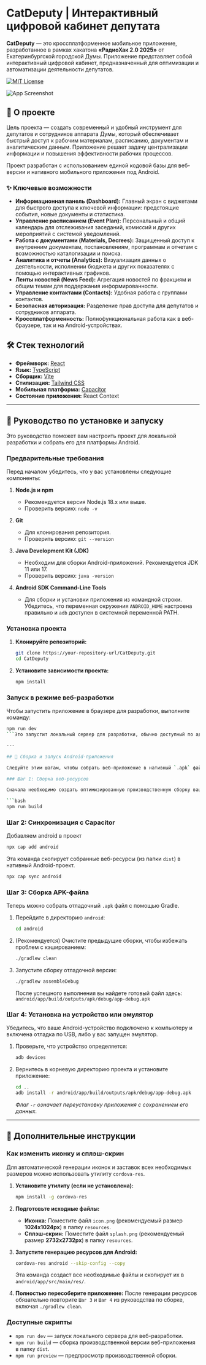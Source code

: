 # CatDeputy | Интерактивный цифровой кабинет депутата

**CatDeputy** — это кроссплатформенное мобильное приложение, разработанное в рамках хакатона **«РадиоХак 2.0 2025»** от Екатеринбургской городской Думы. Приложение представляет собой интерактивный цифровой кабинет, предназначенный для оптимизации и автоматизации деятельности депутатов.

[![MIT License](https://img.shields.io/badge/License-MIT-green.svg)](https://choosealicense.com/licenses/mit/)

![App Screenshot](https://i.imgur.com/L3lrTWv.png)

## 📄 О проекте

Цель проекта — создать современный и удобный инструмент для депутатов и сотрудников аппарата Думы, который обеспечивает быстрый доступ к рабочим материалам, расписанию, документам и аналитическим данным. Приложение решает задачу централизации информации и повышения эффективности рабочих процессов.

Проект разработан с использованием единой кодовой базы для веб-версии и нативного мобильного приложения под Android.

### ✨ Ключевые возможности

*   **Информационная панель (Dashboard):** Главный экран с виджетами для быстрого доступа к ключевой информации: предстоящие события, новые документы и статистика.
*   **Управление расписанием (Event Plan):** Персональный и общий календарь для отслеживания заседаний, комиссий и других мероприятий с системой уведомлений.
*   **Работа с документами (Materials, Decrees):** Защищенный доступ к внутренним документам, постановлениям, программам и отчетам с возможностью каталогизации и поиска.
*   **Аналитика и отчеты (Analytics):** Визуализация данных о деятельности, исполнении бюджета и других показателях с помощью интерактивных графиков.
*   **Ленты новостей (News Feed):** Агрегация новостей по фракциям и общим темам для поддержания информированности.
*   **Управление контактами (Contacts):** Удобная работа с группами контактов.
*   **Безопасная авторизация:** Разделение прав доступа для депутатов и сотрудников аппарата.
*   **Кроссплатформенность:** Полнофункциональная работа как в веб-браузере, так и на Android-устройствах.

## 🛠️ Стек технологий

*   **Фреймворк:** [React](https://reactjs.org/)
*   **Язык:** [TypeScript](https://www.typescriptlang.org/)
*   **Сборщик:** [Vite](https://vitejs.dev/)
*   **Стилизация:** [Tailwind CSS](https://tailwindcss.com/)
*   **Мобильная платформа:** [Capacitor](https://capacitorjs.com/)
*   **Состояние приложения:** React Context

---

## 🚀 Руководство по установке и запуску

Это руководство поможет вам настроить проект для локальной разработки и собрать его для платформы Android.

### Предварительные требования

Перед началом убедитесь, что у вас установлены следующие компоненты:

1.  **Node.js и npm**
    *   Рекомендуется версия Node.js 18.x или выше.
    *   Проверить версию: `node -v`

2.  **Git**
    *   Для клонирования репозитория.
    *   Проверить версию: `git --version`

3.  **Java Development Kit (JDK)**
    *   Необходим для сборки Android-приложений. Рекомендуется JDK 11 или 17.
    *   Проверить версию: `java -version`

4.  **Android SDK Command-Line Tools**
    *   Для сборки и установки приложения из командной строки. Убедитесь, что переменная окружения `ANDROID_HOME` настроена правильно и `adb` доступен в системной переменной PATH.

### Установка проекта

1.  **Клонируйте репозиторий:**
    ```bash
    git clone https://your-repository-url/CatDeputy.git
    cd CatDeputy
    ```

2.  **Установите зависимости проекта:**
    ```bash
    npm install
    ```

### Запуск в режиме веб-разработки

Чтобы запустить приложение в браузере для разработки, выполните команду:

```bash
npm run dev
```Это запустит локальный сервер для разработки, обычно доступный по адресу `http://localhost:5173`.

---

## 📱 Сборка и запуск Android-приложения

Следуйте этим шагам, чтобы собрать веб-приложение в нативный `.apk` файл для Android.

### Шаг 1: Сборка веб-ресурсов

Сначала необходимо создать оптимизированную производственную сборку вашего React-приложения. Все статические файлы будут помещены в папку `dist`.

```bash
npm run build
```

### Шаг 2: Синхронизация с Capacitor

Добавляем android в проект

```bash
npx cap add android
```

Эта команда скопирует собранные веб-ресурсы (из папки `dist`) в нативный Android-проект.

```bash
npx cap sync android
```

### Шаг 3: Сборка APK-файла

Теперь можно собрать отладочный `.apk` файл с помощью Gradle.

1.  Перейдите в директорию `android`:
    ```bash
    cd android
    ```

2.  (Рекомендуется) Очистите предыдущие сборки, чтобы избежать проблем с кэшированием:
    ```bash
    ./gradlew clean
    ```

3.  Запустите сборку отладочной версии:
    ```bash
    ./gradlew assembleDebug
    ```
    После успешного выполнения вы найдете готовый файл здесь:
    `android/app/build/outputs/apk/debug/app-debug.apk`

### Шаг 4: Установка на устройство или эмулятор

Убедитесь, что ваше Android-устройство подключено к компьютеру и включена отладка по USB, либо у вас запущен эмулятор.

1.  Проверьте, что устройство определяется:
    ```bash
    adb devices
    ```

2.  Вернитесь в корневую директорию проекта и установите приложение:
    ```bash
    cd ..
    adb install -r android/app/build/outputs/apk/debug/app-debug.apk
    ```
    *Флаг `-r` означает переустановку приложения с сохранением его данных.*

---

## 🎨 Дополнительные инструкции

### Как изменить иконку и сплэш-скрин

Для автоматической генерации иконок и заставок всех необходимых размеров можно использовать утилиту `cordova-res`.

1.  **Установите утилиту (если не установлена):**
    ```bash
    npm install -g cordova-res
    ```

2.  **Подготовьте исходные файлы:**
    *   **Иконка:** Поместите файл `icon.png` (рекомендуемый размер **1024x1024px**) в папку `resources`.
    *   **Сплэш-скрин:** Поместите файл `splash.png` (рекомендуемый размер **2732x2732px**) в папку `resources`.

3.  **Запустите генерацию ресурсов для Android:**
    ```bash
    cordova-res android --skip-config --copy
    ```
    Эта команда создаст все необходимые файлы и скопирует их в `android/app/src/main/res/`.

4.  **Полностью пересоберите приложение:**
    После генерации ресурсов обязательно повторите `Шаг 3` и `Шаг 4` из руководства по сборке, включая `./gradlew clean`.

### Доступные скрипты

*   `npm run dev` — запуск локального сервера для веб-разработки.
*   `npm run build` — сборка производственной версии веб-приложения в папку `dist`.
*   `npm run preview` — предпросмотр производственной сборки.

